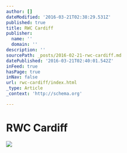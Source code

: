 ```yaml
---
author: []
dateModified: '2016-03-21T02:38:29.531Z'
published: true
title: RWC Cardiff
publisher:
  name: ''
  domain: ''
description: ''
sourcePath: _posts/2016-02-21-rwc-cardiff.md
datePublished: '2016-03-21T02:40:01.542Z'
inFeed: true
hasPage: true
inNav: false
url: rwc-cardiff/index.html
_type: Article
_context: 'http://schema.org'

---
```

# RWC Cardiff
![](https://the-grid-user-content.s3-us-west-2.amazonaws.com/ae356b62-f9f2-455a-94d4-e18f5c224db8.png)